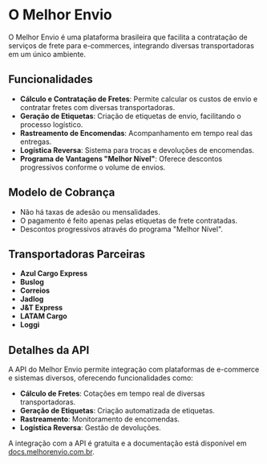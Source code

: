 # O Melhor Envio

O Melhor Envio é uma plataforma brasileira que facilita a contratação de serviços de frete para e-commerces, integrando diversas transportadoras em um único ambiente.

## Funcionalidades

- **Cálculo e Contratação de Fretes**: Permite calcular os custos de envio e contratar fretes com diversas transportadoras.
- **Geração de Etiquetas**: Criação de etiquetas de envio, facilitando o processo logístico.
- **Rastreamento de Encomendas**: Acompanhamento em tempo real das entregas.
- **Logística Reversa**: Sistema para trocas e devoluções de encomendas.
- **Programa de Vantagens "Melhor Nível"**: Oferece descontos progressivos conforme o volume de envios.

## Modelo de Cobrança

- Não há taxas de adesão ou mensalidades.
- O pagamento é feito apenas pelas etiquetas de frete contratadas.
- Descontos progressivos através do programa "Melhor Nível".

## Transportadoras Parceiras

- **Azul Cargo Express**
- **Buslog**
- **Correios**
- **Jadlog**
- **J&T Express**
- **LATAM Cargo**
- **Loggi**

## Detalhes da API

A API do Melhor Envio permite integração com plataformas de e-commerce e sistemas diversos, oferecendo funcionalidades como:

- **Cálculo de Fretes**: Cotações em tempo real de diversas transportadoras.
- **Geração de Etiquetas**: Criação automatizada de etiquetas.
- **Rastreamento**: Monitoramento de encomendas.
- **Logística Reversa**: Gestão de devoluções.

A integração com a API é gratuita e a documentação está disponível em [docs.melhorenvio.com.br](https://docs.melhorenvio.com.br/docs/introducao-a-api).
